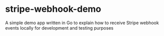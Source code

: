 # stripe-webhook-demo
A simple demo app written in Go to explain how to receive Stripe webhook events locally for development and testing purposes
